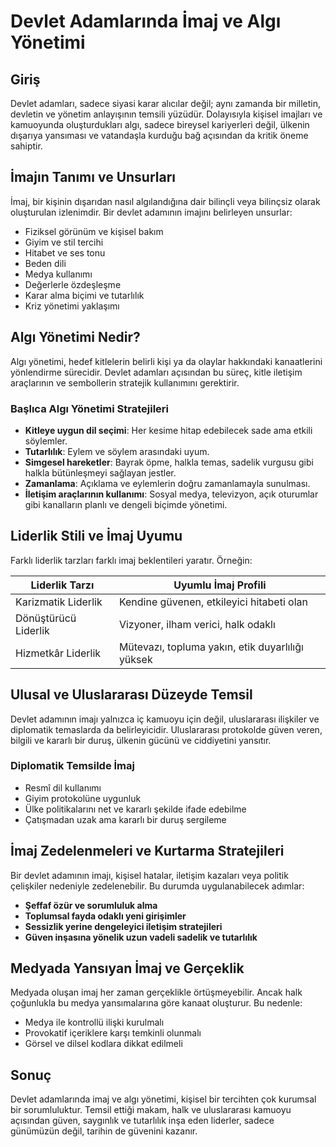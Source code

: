 # Devlet Adamlarında İmaj ve Algı Yönetimi

## Giriş

Devlet adamları, sadece siyasi karar alıcılar değil; aynı zamanda bir milletin, devletin ve yönetim anlayışının temsili yüzüdür. Dolayısıyla kişisel imajları ve kamuoyunda oluşturdukları algı, sadece bireysel kariyerleri değil, ülkenin dışarıya yansıması ve vatandaşla kurduğu bağ açısından da kritik öneme sahiptir.

## İmajın Tanımı ve Unsurları

İmaj, bir kişinin dışarıdan nasıl algılandığına dair bilinçli veya bilinçsiz olarak oluşturulan izlenimdir. Bir devlet adamının imajını belirleyen unsurlar:

- Fiziksel görünüm ve kişisel bakım
- Giyim ve stil tercihi
- Hitabet ve ses tonu
- Beden dili
- Medya kullanımı
- Değerlerle özdeşleşme
- Karar alma biçimi ve tutarlılık
- Kriz yönetimi yaklaşımı

## Algı Yönetimi Nedir?

Algı yönetimi, hedef kitlelerin belirli kişi ya da olaylar hakkındaki kanaatlerini yönlendirme sürecidir. Devlet adamları açısından bu süreç, kitle iletişim araçlarının ve sembollerin stratejik kullanımını gerektirir.

### Başlıca Algı Yönetimi Stratejileri

- **Kitleye uygun dil seçimi**: Her kesime hitap edebilecek sade ama etkili söylemler.
- **Tutarlılık**: Eylem ve söylem arasındaki uyum.
- **Simgesel hareketler**: Bayrak öpme, halkla temas, sadelik vurgusu gibi halkla bütünleşmeyi sağlayan jestler.
- **Zamanlama**: Açıklama ve eylemlerin doğru zamanlamayla sunulması.
- **İletişim araçlarının kullanımı**: Sosyal medya, televizyon, açık oturumlar gibi kanalların planlı ve dengeli biçimde yönetimi.

## Liderlik Stili ve İmaj Uyumu

Farklı liderlik tarzları farklı imaj beklentileri yaratır. Örneğin:

| Liderlik Tarzı       | Uyumlu İmaj Profili                              |
| -------------------- | ------------------------------------------------ |
| Karizmatik Liderlik  | Kendine güvenen, etkileyici hitabeti olan        |
| Dönüştürücü Liderlik | Vizyoner, ilham verici, halk odaklı              |
| Hizmetkâr Liderlik   | Mütevazı, topluma yakın, etik duyarlılığı yüksek |

## Ulusal ve Uluslararası Düzeyde Temsil

Devlet adamının imajı yalnızca iç kamuoyu için değil, uluslararası ilişkiler ve diplomatik temaslarda da belirleyicidir. Uluslararası protokolde güven veren, bilgili ve kararlı bir duruş, ülkenin gücünü ve ciddiyetini yansıtır.

### Diplomatik Temsilde İmaj

- Resmî dil kullanımı
- Giyim protokolüne uygunluk
- Ülke politikalarını net ve kararlı şekilde ifade edebilme
- Çatışmadan uzak ama kararlı bir duruş sergileme

## İmaj Zedelenmeleri ve Kurtarma Stratejileri

Bir devlet adamının imajı, kişisel hatalar, iletişim kazaları veya politik çelişkiler nedeniyle zedelenebilir. Bu durumda uygulanabilecek adımlar:

- **Şeffaf özür ve sorumluluk alma**
- **Toplumsal fayda odaklı yeni girişimler**
- **Sessizlik yerine dengeleyici iletişim stratejileri**
- **Güven inşasına yönelik uzun vadeli sadelik ve tutarlılık**

## Medyada Yansıyan İmaj ve Gerçeklik

Medyada oluşan imaj her zaman gerçeklikle örtüşmeyebilir. Ancak halk çoğunlukla bu medya yansımalarına göre kanaat oluşturur. Bu nedenle:

- Medya ile kontrollü ilişki kurulmalı
- Provokatif içeriklere karşı temkinli olunmalı
- Görsel ve dilsel kodlara dikkat edilmeli

## Sonuç

Devlet adamlarında imaj ve algı yönetimi, kişisel bir tercihten çok kurumsal bir sorumluluktur. Temsil ettiği makam, halk ve uluslararası kamuoyu açısından güven, saygınlık ve tutarlılık inşa eden liderler, sadece günümüzün değil, tarihin de güvenini kazanır.
